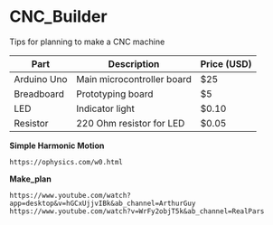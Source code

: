 # CNC_Builder
Tips for planning to make a CNC machine




<table>
  <thead>
    <tr>
      <th>Part</th>
      <th>Description</th>
      <th>Price (USD)</th>
    </tr>
  </thead>
  <tbody>
    <tr>
      <td>Arduino Uno</td>
      <td>Main microcontroller board</td>
      <td>$25</td>
    </tr>
    <tr>
      <td>Breadboard</td>
      <td>Prototyping board</td>
      <td>$5</td>
    </tr>
    <tr>
      <td>LED</td>
      <td>Indicator light</td>
      <td>$0.10</td>
    </tr>
    <tr>
      <td>Resistor</td>
      <td>220 Ohm resistor for LED</td>
      <td>$0.05</td>
    </tr>
  </tbody>
</table>











**Simple Harmonic Motion**

```
https://ophysics.com/w0.html
```



**Make_plan**


```
https://www.youtube.com/watch?app=desktop&v=hGCxUjjvIBk&ab_channel=ArthurGuy
https://www.youtube.com/watch?v=WrFy2objT5k&ab_channel=RealPars
```